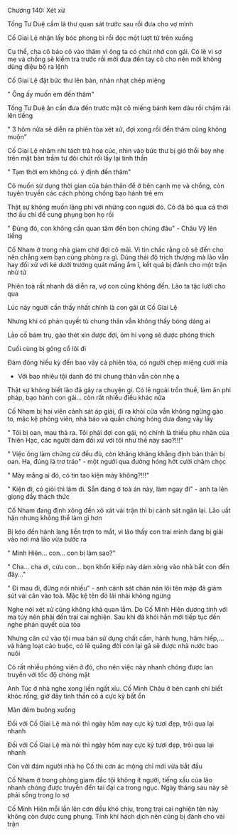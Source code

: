 




Chương 140: Xét xử

Tống Tư Duệ cầm lá thư quan sát trước sau rồi đưa cho vợ mình

Cố Giai Lệ nhận lấy bóc phong bì rồi đọc một lượt từ trên xuống

Cụ thể, cha cô bảo cô vào thăm vì ông ta có chút nhớ con gái. Có lẽ vì sợ mẹ và chồng sẽ kiểm tra trước rồi mới đưa đến tay cô cho nên mới không dùng điệu bộ ra lệnh

Cố Giai Lệ đặt bức thư lên bàn, nhàn nhạt chép miệng

" Ông ấy muốn em đến thăm"

Tống Tư Duệ ân cần đưa đến trước mặt cô miếng bánh kem dâu rồi chậm rãi lên tiếng

" 3 hôm nữa sẽ diễn ra phiên tòa xét xử, đợi xong rồi đến thăm cũng không muộn"

Cố Giai Lệ nhâm nhi tách trà hoa cúc, nhìn vào bức thư bị gió thổi bay nhẹ trên mặt bàn trầm tư đôi chút rồi lấy lại tinh thần


" Tạm thời em không có. ý định đến thăm"

Cô muốn sử dụng thời gian của bản thân để ở bên cạnh mẹ và chồng, còn tuyên truyền các cách phòng chống bạo hành trẻ em

Thật sự không muốn lãng phí với những con người đó. Cô đã bỏ qua cả thời thơ ấu chỉ để cung phụng bọn họ rồi

" Đúng đó, con không cần quan tâm đến bọn chúng đâu" - Châu Vỹ lên tiếng

Cố Nham ở trong nhà giam chờ đợi cô mãi. Vì tin chắc rằng cô sẽ đến cho nên chẳng xem bạn cùng phòng ra gì. Dùng thái độ trịch thượng mà lão vẫn hay đối xử với kẻ dưới trướng quát mắng ầm ĩ, kết quả bị đánh cho một trận nhừ tử

Phiên toà rất nhanh đã diễn ra, vợ con cũng không đến. Lão ta tặc lưỡi cho qua

Lúc này người cần thấy nhất chính là con gái út Cố Giai Lệ

Nhưng khi có phán quyết tù chung thân vẫn không thấy bóng dáng ai

Lão cố bám trụ, gào thét xin được đợi, ôm hi vọng sẽ được phóng thích

Cuối cùng bị gông cổ lôi đi

Đám đông hiếu kỳ đến bao vây cả phiên tòa, có người chẹp miệng cười mỉa

- Với bao nhiêu tội danh đó thì chung thân vẫn còn nhẹ a

Thật sự không biết lão đã gây ra chuyện gì. Có lẽ ngoài trốn thuế, làm ăn phi pháp, bạo hành con gái... còn rất nhiều điều khác nữa


Cố Nham bị hai viên cảnh sát áp giải, đi ra khỏi cửa vẫn không ngừng gào to, mặc kệ phóng viên, nhà báo và quần chúng hóng dưa đang vây lấy

" Tôi bị oan, mau thả ra. Tôi phải đợi con gái, nó chính là thiếu phu nhân của Thiên Hạc, các người dám đối xử với tôi như thế này sao?!!!"

" Việc ông làm chứng cứ đều đủ, còn khăng khăng khẳng định bản thân bị oan. Ha, đúng là trơ tráo" - một người qua đường hóng hớt cười châm chọc

" Mày mắng ai đó, có tin tao kiện mày không?!!!"

" Kiện đi, có giỏi thì làm đi. Sẵn đang ở toà án này, làm ngay đi" - anh ta lên giọng đầy thách thức

Cố Nham đang định xông đến xô xát vài trận thì bị cảnh sát ngăn lại. Lão uất hận nhưng không thể làm gì hơn

Bị kéo đến hành lang liền trợn to mắt, vì lão thấy con trai mình đang bị giải vào nơi mà lão vừa bước ra

" Minh Hiên... con... con bị làm sao?"

" Cha... cha ơi, cứu con... bọn khốn kiếp này dám xông vào nhà bắt con đến đây..."

" Đi mau đi, đừng nói nhiều" - anh cảnh sát chán nản lôi tên mập đã giảm sút vài cân vào toà. Mặc kệ tên đó lải nhải không ngừng

Nghe nói xét xử cũng không khả quan lắm. Do Cố Minh Hiên dương tính với ma túy nên phải đến trại cai nghiện. Sau khi đã khỏi hẳn mới tiếp tục đến nghe phán quyết của tòa

Nhưng căn cứ vào tội mua bán sử dụng chất cấm, hành hung, hãm hiếp,... và hàng loạt cáo buộc, có lẽ quãng đời còn lại gã sẽ được nhà nước bao nuôi

Có rất nhiều phóng viên ở đó, cho nên việc này nhanh chóng được lan truyền với tốc độ chóng mặt

Anh Túc ở nhà nghe xong liền ngất xỉu. Cố Minh Châu ở bên cạnh chỉ biết khóc rống, giờ đây tinh thần cô ả cực kỳ bất ổn

Màn đêm buông xuống

Đối với Cố Giai Lệ mà nói thì ngày hôm nay cực kỳ tươi đẹp, trôi qua lại nhanh

Đối với Cố Giai Lệ mà nói thì ngày hôm nay cực kỳ tươi đẹp, trôi qua lại nhanh

Còn với đám người nhà họ Cố thì cơn ác mộng chỉ mới vừa bắt đầu

Cố Nham ở trong phòng giam đắc tội không ít người, tiếng xấu của lão nhanh chóng được truyền đến tai đại ca trong ngục. Ngày tháng sau này sẽ phải sống trong lo sợ

Cố Minh Hiên mỗi lần lên cơn đều khó chịu, trong trại cai nghiện tên này không còn được cung phụng. Tính khí hách dịch nên cũng bị đánh cho vài trận




